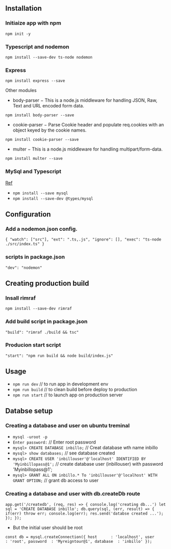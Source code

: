 ## Installation

### Initiaize app with npm 

`npm init -y`

### Typescript and nodemon

`npm install --save-dev ts-node nodemon`

### Express 

`npm install express --save`

Other modules 

- body-parser − This is a node.js middleware for handling JSON, Raw, Text and URL encoded form data.

`npm install body-parser --save`

- cookie-parser − Parse Cookie header and populate req.cookies with an object keyed by the cookie names.

`npm install cookie-parser --save`

- multer − This is a node.js middleware for handling multipart/form-data.

`npm install multer --save`

### MySql and Typescript 

[Ref](https://www.becomebetterprogrammer.com/mysql-nodejs-expressjs-typescript/)

- `npm install --save mysql`
- `npm install --save-dev @types/mysql`

## Configuration

### Add a nodemon.json config.

`{
  "watch": ["src"],
  "ext": ".ts,.js",
  "ignore": [],
  "exec": "ts-node ./src/index.ts"
}`

### scripts in package.json

`"dev": "nodemon"`

## Creating production build

### Insall rimraf

`npm install --save-dev rimraf`

### Add build script in package.json

`"build": "rimraf ./build && tsc"` 

### Producion start script 

`"start": "npm run build && node build/index.js"`

## Usage 

- `npm run dev`    // to run app in development env
- `npm run build`  // to clean build before deploy to  production 
- `npm run start`   // to launch app on production server


## Databse setup 

### Creating a database and user on ubuntu treminal

- `mysql -uroot -p`
- `Enter password:` // Enter root password
- `mysql> CREATE DATABASE inbillo;` // Creat database wth name inbillo
- `mysql> show databases;` // see database created 
- `mysql> CREATE USER 'inbillouser'@'localhost' IDENTIFIED BY 'Myinbillopass@1';`  // create database user (inbillouser) with password 'Myinbillopass@1';
- `mysql> GRANT ALL ON inbillo.* To 'inbillouser'@'localhost' WITH GRANT OPTION;`   // grant db access to user 

### Creating a database and user with db.createDb route

`app.get('/createdb', (req, res) => {
    console.log('creating db...')
    let sql = 'CREATE DATABASE inbillo';
    db.query(sql, (err, result) => {
        if(err) throw err;
        console.log(err);
        res.send('databse created ...');
    });
});`


- But the initial user should be root

`const db = mysql.createConnection({
    host      : 'localhost',
    user      : 'root',
    password  : 'Myreigntour@1',
    database  : 'inbillo'
});`

